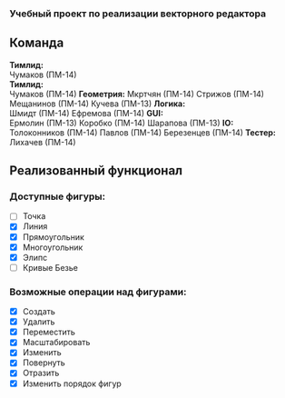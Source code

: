 ### Учебный проект по реализации векторного редактора
## Команда
**Тимлид:**  
Чумаков (ПМ-14)  
**Тимлид:**  
Чумаков (ПМ-14)
**Геометрия:**
Мкртчян (ПМ-14)
Стрижов (ПМ-14)
Мещанинов (ПМ-14)
Кучева (ПМ-13)
**Логика:**  
Шмидт (ПМ-14)
Ефремова (ПМ-14)
**GUI:**  
Ермолин (ПМ-13)
Коробко (ПМ-14)
Шарапова (ПМ-13)
**IO:**  
Толоконников (ПМ-14)
Павлов (ПМ-14)
Березенцев (ПМ-14)
**Тестер:**  
Лихачев (ПМ-14)

## Реализованный функционал
### Доступные фигуры:
- [ ] Точка
- [x] Линия
- [x] Прямоугольник
- [x] Многоугольник
- [x] Элипс
- [ ] Кривые Безье

### Возможные операции над фигурами:
- [x] Создать
- [x] Удалить
- [x] Переместить
- [x] Масштабировать
- [x] Изменить
- [x] Повернуть
- [x] Отразить
- [x] Изменить порядок фигур
